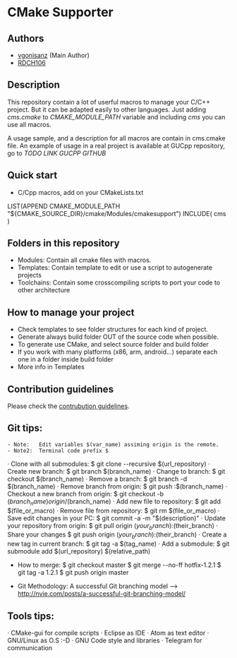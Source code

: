 # CMake Supporter

## Authors

* [vgonisanz](https://github.com/vgonisanz) (Main Author)
* [RDCH106](https://github.com/RDCH106)

## Description

This repository contain a lot of userful macros to manage your C/C++ project. But
it can be adapted easily to other languages. Just adding *cms.cmake* to *CMAKE_MODULE_PATH*
variable and including *cms* you can use all macros.

A usage sample, and a description for all macros are contain in cms.cmake file.
An example of usage in a real project is available at GUCpp repository, go to
*TODO LINK GUCPP GITHUB*

## Quick start

- C/Cpp macros, add on your CMakeLists.txt

LIST(APPEND CMAKE_MODULE_PATH "${CMAKE_SOURCE_DIR}/cmake/Modules/cmakesupport")
INCLUDE( cms )

## Folders in this repository

- Modules: Contain all cmake files with macros.
- Templates: Contain template to edit or use a script to autogenerate projects
- Toolchains: Contain some crosscompiling scripts to port your code to other architecture

## How to manage your project

- Check templates to see folder structures for each kind of project.
- Generate always build folder OUT of the source code when possible.
- To generate use CMake, and select source folder and build folder
- If you work with many platforms (x86, arm, android...) separate
each one in a folder inside build folder
- More info in Templates

## Contribution guidelines

Please check the [contrubution guidelines](https://github.com/vgonisanz/cmake-supporter/blob/master/CONTRIBUTING.md).


## Git tips:

    - Note:   Edit variables $(var_name) assiming origin is the remote.
    - Note2:  Terminal code prefix $

· Clone with all submodules:              $ git clone --recursive $(url_repository)
· Create new branch:                      $ git branch $(branch_name)
· Change to branch:                       $ git checkout $(branch_name)
· Remove a branch:                        $ git branch -d $(branch_name)
· Remove branch from origin:              $ git push :$(branch_name)
· Checkout a new branch from origin:      $ git checkout -b $(branch_name) origin/$(branch_name)
· Add new file to repository:             $ git add $(file_or_macro)
· Remove file from repository:            $ git rm $(file_or_macro)
· Save edit changes in your PC:           $ git commit -a -m "$(description)"
· Update your repository from origin:     $ git pull origin $(your_branch):$(their_branch)
· Share your changes                      $ git push origin $(your_branch):$(their_branch)
· Create a new tag in current branch:     $ git tag -a $(tag_name)
· Add a submodule:                        $ git submodule add $(url_repository) $(relative_path)

* How to merge:
  $ git checkout master
  $ git merge --no-ff hotfix-1.2.1
  $ git tag -a 1.2.1
  $ git push origin master

- Git Methodology: A successful Git branching model --> http://nvie.com/posts/a-successful-git-branching-model/

## Tools tips:

· CMake-gui for compile scripts
· Eclipse as IDE
· Atom as text editor
· GNU/Linux as O.S :-D
· GNU Code style and libraries
· Telegram for communication
